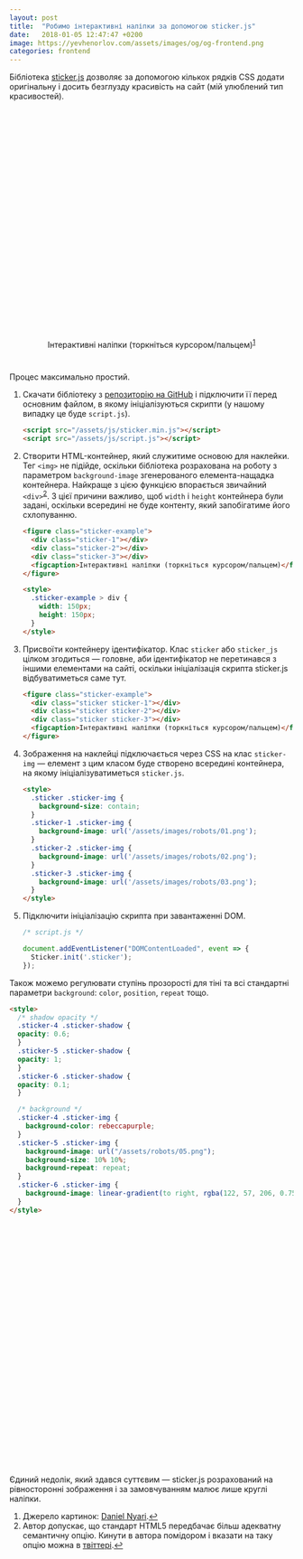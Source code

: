 ```yaml
---
layout: post
title:  "Робимо інтерактивні наліпки за допомогою sticker.js"
date:   2018-01-05 12:47:47 +0200
image: https://yevhenorlov.com/assets/images/og/og-frontend.png
categories: frontend
---
```


Бібліотека [sticker.js](http://stickerjs.cmiscm.com/) дозволяє за допомогою кількох рядків CSS додати оригінальну і досить безглузду красивість на сайт (мій улюблений тип красивостей).

<figure class="sticker-example">
  <div class="sticker sticker-1"></div>
  <div class="sticker sticker-2"></div>
  <div class="sticker sticker-3"></div>
  <figcaption>Інтерактивні наліпки (торкніться курсором/пальцем)<sup><a href="#fn1" id="ref1">1</a></sup></figcaption>
</figure>

<style>
  .sticker-example {
    display: flex;
    flex-wrap: wrap;
    justify-content: center;
    margin: 40px 0;
  }
  .sticker {
    width: 150px;
    height: 150px;
    margin: 20px;
  }
  @media screen and (max-width: 760px) {
    .sticker {
      width: 80px;
      height: 80px;
      margin: 10px;
    }
  }
  .sticker .sticker-img {
    background-size: contain;
  }
  .sticker-1 .sticker-img {
    background-image: url('/assets/images/robots/01.png');
  }
  .sticker-2 .sticker-img {
    background-image: url('/assets/images/robots/02.png');
  }
  .sticker-3 .sticker-img {
    background-image: url('/assets/images/robots/03.png');
  }
</style>

Процес максимально простий.

1. Скачати бібліотеку з [репозиторію на GitHub](https://github.com/cmiscm/stickerjs) і підключити її перед основним файлом, в якому ініціалізуються скрипти (у нашому випадку це буде `script.js`).

    ```html
    <script src="/assets/js/sticker.min.js"></script>
    <script src="/assets/js/script.js"></script>
    ```

2. Створити HTML-контейнер, який служитиме основою для наклейки. Тег `<img>` не підійде, оскільки бібліотека розрахована на роботу з параметром `background-image` згенерованого елемента-нащадка контейнера. Найкраще з цією функцією впорається звичайний `<div>`<sup><a href="#fn2" id="ref2">2</a></sup>. З цієї причини важливо, щоб `width` і `height` контейнера були задані, оскільки всередині не буде контенту, який запобігатиме його схлопуванню.

    ```html
    <figure class="sticker-example">
      <div class="sticker-1"></div>
      <div class="sticker-2"></div>
      <div class="sticker-3"></div>
      <figcaption>Інтерактивні наліпки (торкніться курсором/пальцем)</figcaption>
    </figure>

    <style>
      .sticker-example > div {
        width: 150px;
        height: 150px;
      }
    </style>
    ```

3. Присвоїти контейнеру ідентифікатор. Клас `sticker` або `sticker_js` цілком згодиться&nbsp;— головне, аби ідентифікатор не перетинався з іншими елементами на сайті, оскільки ініціалізація скрипта sticker.js відбуватиметься саме тут.

    ```html
    <figure class="sticker-example">
      <div class="sticker sticker-1"></div>
      <div class="sticker sticker-2"></div>
      <div class="sticker sticker-3"></div>
      <figcaption>Інтерактивні наліпки (торкніться курсором/пальцем)</figcaption>
    </figure>
    ```

4. Зображення на наклейці підключається через CSS на клас `sticker-img`&nbsp;— елемент з цим класом буде створено всередині контейнера, на якому ініціалізуватиметься `sticker.js`.

    ```html
    <style>
      .sticker .sticker-img {
        background-size: contain;
      }
      .sticker-1 .sticker-img {
        background-image: url('/assets/images/robots/01.png');
      }
      .sticker-2 .sticker-img {
        background-image: url('/assets/images/robots/02.png');
      }
      .sticker-3 .sticker-img {
        background-image: url('/assets/images/robots/03.png');
      }
    </style>
    ```

5. Підключити ініціалізацію скрипта при завантаженні DOM.

    ```javascript
    /* script.js */

    document.addEventListener("DOMContentLoaded", event => {
      Sticker.init('.sticker');
    });
    ```

Також можемо регулювати ступінь прозорості для тіні та всі стандартні параметри `background`: `color`, `position`, `repeat` тощо.

```html
<style>
  /* shadow opacity */
  .sticker-4 .sticker-shadow {
  opacity: 0.6;
  }
  .sticker-5 .sticker-shadow {
  opacity: 1;
  }
  .sticker-6 .sticker-shadow {
  opacity: 0.1;
  }

  /* background */
  .sticker-4 .sticker-img {
    background-color: rebeccapurple;
  }
  .sticker-5 .sticker-img {
    background-image: url("/assets/robots/05.png");
    background-size: 10% 10%;
    background-repeat: repeat;
  }
  .sticker-6 .sticker-img {
    background-image: linear-gradient(to right, rgba(122, 57, 206, 0.75), rgba(38, 102, 232, 0.75));
  }
</style>
```

<figure class="sticker-example">
  <div class="sticker sticker-4"></div>
  <div class="sticker sticker-5"></div>
  <div class="sticker sticker-6"></div>
</figure>

<style>
  /* shadow opacity */
  .sticker-4 .sticker-shadow {
  opacity: 0.6;
  }
  .sticker-5 .sticker-shadow {
  opacity: 1;
  }
  .sticker-6 .sticker-shadow {
  opacity: 0.1;
  }

  /* background */
  .sticker-4 .sticker-img {
    background-color: coral;
  }
  .sticker-5 .sticker-img {
    background-image: url("/assets/images/robots/05.png");
    background-size: 10% 10%;
    background-repeat: repeat;
  }
  .sticker-6 .sticker-img {
    background-image: linear-gradient(80deg, rgba(47, 132, 17, 0.75), rgba(232, 255, 0, 0.75));
  }
</style>

Єдиний недолік, який здався суттєвим&nbsp;— sticker.js розрахований на рівносторонні зображення і за замовчуванням малює лише круглі наліпки.

<aside class="footnotes">
  <ol>
    <li id="fn1">Джерело картинок: <a href="https://www.behance.net/DanielNyari">Daniel Nyari</a>.<a href="#ref1" title="Повернутися до зноски 1 в тексті.">&#8617;</a></li>
    <li id="fn2">Автор допускає, що стандарт HTML5 передбачає більш адекватну семантичну опцію. Кинути в автора помідором і вказати на таку опцію можна в <a href="https://twitter.com/yevhenorlov">твіттері</a>.<a href="#ref2" title="Повернутися до зноски 2 в тексті.">&#8617;</a></li>
  </ol>
</aside>

<script src="/assets/js/sticker.min.js"></script>
<script src="/assets/js/script.js"></script>
